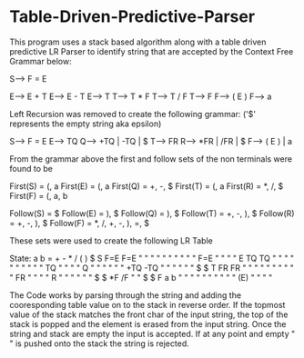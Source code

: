 # Table-Driven-Predictive-Parser

This program uses a stack based algorithm along with a table driven predictive LR Parser to identify string that are accepted by the Context Free Grammar below:

S--> F = E

E--> E + T
E--> E - T
E--> T
T--> T * F
T--> T / F
T--> F
F--> ( E )
F--> a

Left Recursion was removed to create the following grammar:
('$' represents the empty string aka epsilon)

S--> F = E
E--> TQ
Q--> +TQ | -TQ | $
T--> FR
R--> *FR | /FR | $
F--> ( E ) | a

From the grammar above the first and follow sets of the non terminals were found to be

First(S) = (, a
First(E) = (, a
First(Q) = +, -, $
First(T) = (, a
First(R) = *, /, $
First(F) = (, a, b

Follow(S) = $
Follow(E) = ), $
Follow(Q) = ), $
Follow(T) = +, -, ), $
Follow(R) = +, -, ), $
Follow(F) = *, /, +, -, ), =, $

These sets were used to create the following LR Table

State:  a    b     =    +    -    *    /    (    )    $
S      F=E  F=E   " "  " "  " "  " "  " "  F=E  " "  " "
E      TQ   TQ    " "  " "  " "  " "  " "  TQ   " "  " "
Q      " "  " "   " "  +TQ  -TQ  " "  " "  " "   $    $
T      FR   FR    " "  " "  " "  " "  " "  FR   " "  " "
R      " "  " "   " "   $    $   *F   /F   " "   $    $
F      a    b     " "  " "  " "  " "  " "  (E)  " "  " "

The Code works by parsing through the string and adding the cooresponding table value on to the stack in reverse order. If the topmost value of the stack matches the front char of the input string, the top of the stack is popped and the element is erased from the input string. Once the string and stack are empty the input is accepted. If at any point and empty " " is pushed onto the stack the string is rejected.
